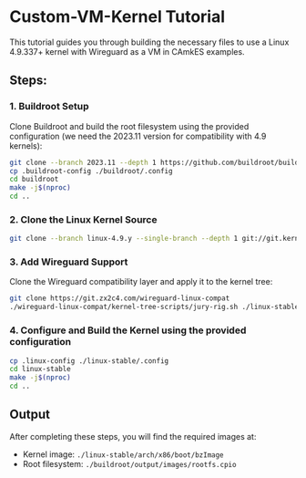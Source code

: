 # Custom-VM-Kernel Tutorial

This tutorial guides you through building the necessary files to use a Linux 4.9.337+ kernel with Wireguard as a VM in CAmkES examples.

## Steps:

### 1. Buildroot Setup

Clone Buildroot and build the root filesystem using the provided configuration (we need the 2023.11 version for compatibility with 4.9 kernels):

```sh
git clone --branch 2023.11 --depth 1 https://github.com/buildroot/buildroot.git
cp .buildroot-config ./buildroot/.config
cd buildroot
make -j$(nproc)
cd ..
```

### 2. Clone the Linux Kernel Source

```sh
git clone --branch linux-4.9.y --single-branch --depth 1 git://git.kernel.org/pub/scm/linux/kernel/git/stable/linux-stable.git
```

### 3. Add Wireguard Support

Clone the Wireguard compatibility layer and apply it to the kernel tree:

```sh
git clone https://git.zx2c4.com/wireguard-linux-compat
./wireguard-linux-compat/kernel-tree-scripts/jury-rig.sh ./linux-stable
```

### 4. Configure and Build the Kernel using the provided configuration

```sh
cp .linux-config ./linux-stable/.config
cd linux-stable
make -j$(nproc)
cd ..
```

## Output

After completing these steps, you will find the required images at:

- Kernel image: `./linux-stable/arch/x86/boot/bzImage`
- Root filesystem: `./buildroot/output/images/rootfs.cpio`